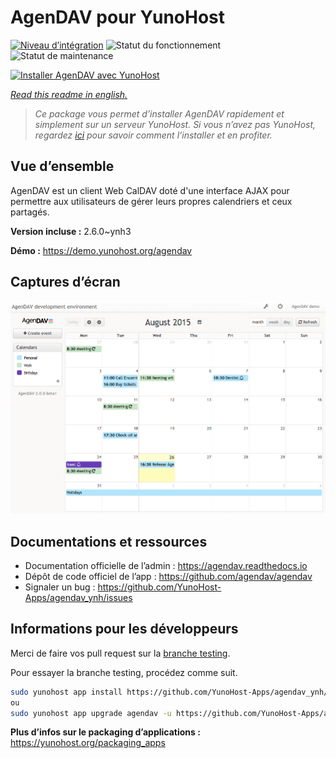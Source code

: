 <!--
N.B.: This README was automatically generated by https://github.com/YunoHost/apps/tree/master/tools/README-generator
It shall NOT be edited by hand.
-->

# AgenDAV pour YunoHost

[![Niveau d’intégration](https://dash.yunohost.org/integration/agendav.svg)](https://dash.yunohost.org/appci/app/agendav) ![Statut du fonctionnement](https://ci-apps.yunohost.org/ci/badges/agendav.status.svg) ![Statut de maintenance](https://ci-apps.yunohost.org/ci/badges/agendav.maintain.svg)

[![Installer AgenDAV avec YunoHost](https://install-app.yunohost.org/install-with-yunohost.svg)](https://install-app.yunohost.org/?app=agendav)

*[Read this readme in english.](./README.md)*

> *Ce package vous permet d’installer AgenDAV rapidement et simplement sur un serveur YunoHost.
Si vous n’avez pas YunoHost, regardez [ici](https://yunohost.org/#/install) pour savoir comment l’installer et en profiter.*

## Vue d’ensemble

AgenDAV est un client Web CalDAV doté d'une interface AJAX pour permettre aux utilisateurs de gérer leurs propres calendriers et ceux partagés.

**Version incluse :** 2.6.0~ynh3

**Démo :** https://demo.yunohost.org/agendav

## Captures d’écran

![Capture d’écran de AgenDAV](./doc/screenshots/screenshot.png)

## Documentations et ressources

* Documentation officielle de l’admin : <https://agendav.readthedocs.io>
* Dépôt de code officiel de l’app : <https://github.com/agendav/agendav>
* Signaler un bug : <https://github.com/YunoHost-Apps/agendav_ynh/issues>

## Informations pour les développeurs

Merci de faire vos pull request sur la [branche testing](https://github.com/YunoHost-Apps/agendav_ynh/tree/testing).

Pour essayer la branche testing, procédez comme suit.

``` bash
sudo yunohost app install https://github.com/YunoHost-Apps/agendav_ynh/tree/testing --debug
ou
sudo yunohost app upgrade agendav -u https://github.com/YunoHost-Apps/agendav_ynh/tree/testing --debug
```

**Plus d’infos sur le packaging d’applications :** <https://yunohost.org/packaging_apps>